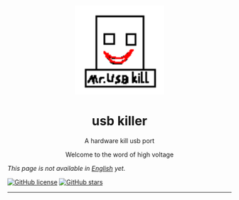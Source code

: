 <div>
<p align="center">
<a href="https://www.pixilart.com/art/usbkiller-sr2357abcd61f96" >
  <img width="200" src="mrusbkill.png" alt="Course Hero logo">
</a>
  </p>  
<h1 align="center">
  usb killer
</h1>
<p align="center">
 A hardware kill usb port
</p>
<p align="center">
Welcome to the word of high voltage
</p>
</div>

_This page is not available in [English](README.en.md) yet._ 

[![GitHub license](https://img.shields.io/github/license/drinktoomuchsax/usb-killer)](https://github.com/drinktoomuchsax/usb-killer/blob/main/LICENSE)      [![GitHub stars](https://img.shields.io/github/stars/drinktoomuchsax/usb-killer?style=social)](https://github.com/drinktoomuchsax/usb-killer/stargazers/)

---
